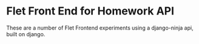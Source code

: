 # Flet Front End for Homework API

These are a number of Flet Frontend experiments using a django-ninja api, built on django.
